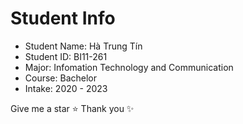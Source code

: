 Student Info
=========================

* Student Name: Hà Trung Tín
* Student ID: BI11-261 
* Major: Infomation Technology and Communication
* Course: Bachelor
* Intake: 2020 - 2023

Give me a star ⭐ Thank you ✨
